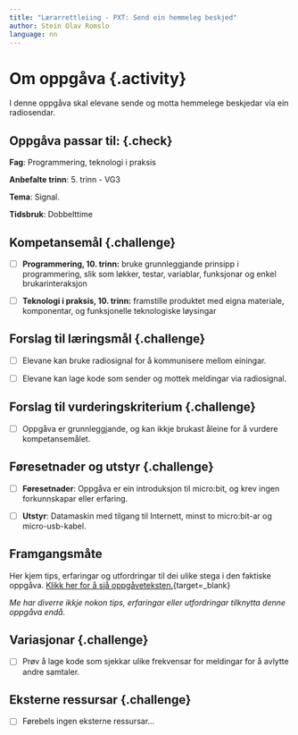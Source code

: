 ```yaml
---
title: "Lærarrettleiing - PXT: Send ein hemmeleg beskjed"
author: Stein Olav Romslo
language: nn
---
```



# Om oppgåva {.activity}

I denne oppgåva skal elevane sende og motta hemmelege beskjedar via ein
radiosendar.

## Oppgåva passar til: {.check}

__Fag__: Programmering, teknologi i praksis

__Anbefalte trinn__: 5. trinn - VG3

__Tema__: Signal.

__Tidsbruk__: Dobbelttime

## Kompetansemål {.challenge}

- [ ] __Programmering, 10. trinn:__ bruke grunnleggjande prinsipp i
  programmering, slik som løkker, testar, variablar, funksjonar og enkel
  brukarinteraksjon

- [ ] __Teknologi i praksis, 10. trinn:__ framstille produktet med eigna
  materiale, komponentar, og funksjonelle teknologiske løysingar

## Forslag til læringsmål {.challenge}

- [ ] Elevane kan bruke radiosignal for å kommunisere mellom einingar.

- [ ] Elevane kan lage kode som sender og mottek meldingar via radiosignal.

## Forslag til vurderingskriterium {.challenge}

- [ ] Oppgåva er grunnleggjande, og kan ikkje brukast åleine for å vurdere
  kompetansemålet.

## Føresetnader og utstyr {.challenge}

- [ ] __Føresetnader__: Oppgåva er ein introduksjon til micro:bit, og krev
  ingen forkunnskapar eller erfaring.

- [ ] __Utstyr__: Datamaskin med tilgang til Internett, minst to micro:bit-ar og
  micro-usb-kabel.

## Framgangsmåte

Her kjem tips, erfaringar og utfordringar til dei ulike stega i den faktiske
oppgåva. [Klikk her for å sjå
oppgåveteksten.](../pxt_send_en_hemmelig_beskjed/send_en_hemmelig_beskjed_nn.html){target=_blank}

_Me har diverre ikkje nokon tips, erfaringar eller utfordringar tilknytta denne
oppgåva endå._

## Variasjonar {.challenge}

- [ ] Prøv å lage kode som sjekkar ulike frekvensar for meldingar for å avlytte
  andre samtaler.

## Eksterne ressursar {.challenge}

- [ ] Førebels ingen eksterne ressursar...
